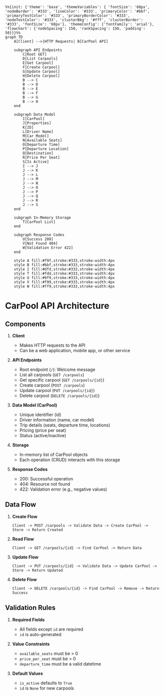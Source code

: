 ```mermaid
%%{init: {'theme': 'base', 'themeVariables': { 'fontSize': '60px', 'nodeBorder': '#333', 'lineColor': '#333', 'primaryColor': '#bbf', 'primaryTextColor': '#333', 'primaryBorderColor': '#333', 'nodeTextColor': '#333', 'clusterBkg': '#fff', 'clusterBorder': '#333', 'fontSize': '60px'}, 'themeConfig': {'fontFamily': 'arial'}, 'flowchart': {'nodeSpacing': 150, 'rankSpacing': 150, 'padding': 50}}}%%
graph TD
    A[Client] -->|HTTP Requests| B[CarPool API]
    
    subgraph API Endpoints
        C[Root GET]
        D[List Carpools]
        E[Get Carpool]
        F[Create Carpool]
        G[Update Carpool]
        H[Delete Carpool]
        B --> C
        B --> D
        B --> E
        B --> F
        B --> G
        B --> H
    end

    subgraph Data Model
        I[CarPool]
        J[Properties]
        K[ID]
        L[Driver Name]
        M[Car Model]
        N[Available Seats]
        O[Departure Time]
        P[Departure Location]
        Q[Destination]
        R[Price Per Seat]
        S[Is Active]
        I --> J
        J --> K
        J --> L
        J --> M
        J --> N
        J --> O
        J --> P
        J --> Q
        J --> R
        J --> S
    end

    subgraph In-Memory Storage
        T[CarPool List]
    end

    subgraph Response Codes
        U[Success 200]
        V[Not Found 404]
        W[Validation Error 422]
    end

    style A fill:#f9f,stroke:#333,stroke-width:4px
    style B fill:#bbf,stroke:#333,stroke-width:4px
    style I fill:#dfd,stroke:#333,stroke-width:4px
    style T fill:#fdd,stroke:#333,stroke-width:4px
    style U fill:#9f9,stroke:#333,stroke-width:4px
    style V fill:#f99,stroke:#333,stroke-width:4px
    style W fill:#ff9,stroke:#333,stroke-width:4px
```

# CarPool API Architecture

## Components

1. **Client**
   - Makes HTTP requests to the API
   - Can be a web application, mobile app, or other service

2. **API Endpoints**
   - Root endpoint (`/`): Welcome message
   - List all carpools (`GET /carpools`)
   - Get specific carpool (`GET /carpools/{id}`)
   - Create carpool (`POST /carpools`)
   - Update carpool (`PUT /carpools/{id}`)
   - Delete carpool (`DELETE /carpools/{id}`)

3. **Data Model (CarPool)**
   - Unique identifier (id)
   - Driver information (name, car model)
   - Trip details (seats, departure time, locations)
   - Pricing (price per seat)
   - Status (active/inactive)

4. **Storage**
   - In-memory list of CarPool objects
   - Each operation (CRUD) interacts with this storage

5. **Response Codes**
   - 200: Successful operation
   - 404: Resource not found
   - 422: Validation error (e.g., negative values)

## Data Flow

1. **Create Flow**
   ```
   Client -> POST /carpools -> Validate Data -> Create CarPool -> Store -> Return Created
   ```

2. **Read Flow**
   ```
   Client -> GET /carpools/{id} -> Find CarPool -> Return Data
   ```

3. **Update Flow**
   ```
   Client -> PUT /carpools/{id} -> Validate Data -> Update CarPool -> Store -> Return Updated
   ```

4. **Delete Flow**
   ```
   Client -> DELETE /carpools/{id} -> Find CarPool -> Remove -> Return Success
   ```

## Validation Rules

1. **Required Fields**
   - All fields except `id` are required
   - `id` is auto-generated

2. **Value Constraints**
   - `available_seats` must be > 0
   - `price_per_seat` must be > 0
   - `departure_time` must be a valid datetime

3. **Default Values**
   - `is_active` defaults to `True`
   - `id` is `None` for new carpools 